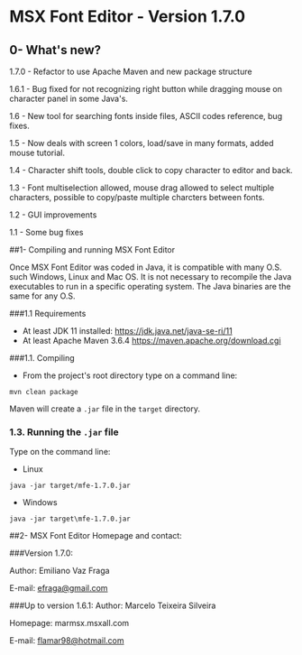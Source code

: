 # MSX Font Editor - Version 1.7.0

## 0- What's new?

1.7.0 - Refactor to use Apache Maven and new package structure

1.6.1 - Bug fixed for not recognizing right button while dragging mouse on character panel in some Java's.

1.6 - New tool for searching fonts inside files, ASCII codes reference, bug fixes.

1.5 - Now deals with screen 1 colors, load/save in many formats, added mouse tutorial.

1.4 - Character shift tools, double click to copy character to editor and back.

1.3 - Font multiselection allowed, mouse drag allowed to select multiple characters, possible to copy/paste multiple charcters between fonts.

1.2 - GUI improvements

1.1 - Some bug fixes


##1- Compiling and running MSX Font Editor

Once MSX Font Editor was coded in Java, it is compatible with many O.S. such Windows, Linux and Mac OS.
It is not necessary to recompile the Java executables to run in a specific operating system. The Java binaries are the same for any O.S.

###1.1 Requirements
* At least JDK 11 installed:
https://jdk.java.net/java-se-ri/11
* At least Apache Maven 3.6.4
https://maven.apache.org/download.cgi

###1.1. Compiling
* From the project's root directory type on a command line:

```mvn clean package```

Maven will create a `.jar` file in the `target` directory.

### 1.3. Running the `.jar` file
Type on the command line:
* Linux

```java -jar target/mfe-1.7.0.jar```

* Windows
```
java -jar target\mfe-1.7.0.jar
```


##2- MSX Font Editor Homepage and contact:

###Version 1.7.0:

Author: Emiliano Vaz Fraga

E-mail: efraga@gmail.com

###Up to version 1.6.1:
Author: Marcelo Teixeira Silveira

Homepage: marmsx.msxall.com

E-mail: flamar98@hotmail.com
